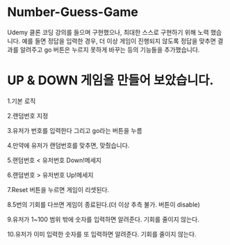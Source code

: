 # Number-Guess-Game

Udemy 클론 코딩 강의를 들으며 구현했으나,
최대한 스스로 구현하기 위해 노력 했습니다.
예를 들면 정답을 입력한 경우, 더 이상 게임이 진행되지 않도록
정답을 맞추면 결과를 알려주고 go 버튼은 누르지 못하게 바꾸는 등의
기능들을 추가했습니다.

# UP & DOWN 게임을 만들어 보았습니다.

1.기본 로직

2.랜덤번호 지정

3.유저가 번호를 입력한다 그리고 go라는 버튼을 누름

4.만약에 유저가 랜덤번호를 맞추면, 맞췄습니다.

5.랜덤번호 < 유저번호 Down!메세지

6.랜덤번호 > 유저번호 Up!메세지

7.Reset 버튼을 누르면 게임이 리셋된다.

8.5번의 기회를 다쓰면 게임이 종료된다.(더 이상 추측 불가. 버튼이 disable)

9.유저가 1~100 범위 밖에 숫자를 입력하면 알려준다. 기회를 줄이지 않는다.

10.유저가 이미 입력한 숫자를 또 입력하면 알려준다. 기회를 줄이지 않는다.
